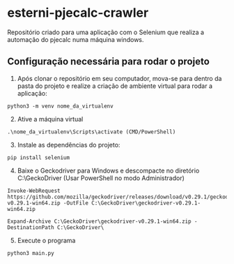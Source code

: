 # esterni-pjecalc-crawler

Repositório criado para uma aplicação com o Selenium que realiza a automação do pjecalc numa máquina windows. 

<h2> Configuração necessária para rodar o projeto</h2>

1. Após clonar o repositório em seu computador, mova-se para dentro da pasta do projeto e realize a criação de ambiente virtual para rodar a aplicação:
```
python3 -m venv nome_da_virtualenv
```

2. Ative a máquina virtual
```
.\nome_da_virtualenv\Scripts\activate (CMD/PowerShell) 
```

3. Instale as dependências do projeto:

```
pip install selenium
```

4. Baixe o Geckodriver para Windows e descompacte no diretório C:\GeckoDriver (Usar PowerShell no modo Administrador)

```
Invoke-WebRequest https://github.com/mozilla/geckodriver/releases/download/v0.29.1/geckodriver-v0.29.1-win64.zip -OutFile C:\GeckoDriver\geckodriver-v0.29.1-win64.zip

Expand-Archive C:\GeckoDriver\geckodriver-v0.29.1-win64.zip -DestinationPath C:\GeckoDriver\
```

5. Execute o programa
```
python3 main.py
```
